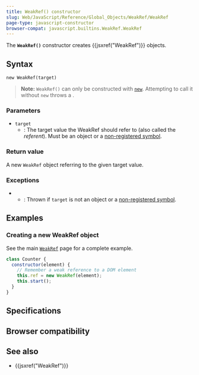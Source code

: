 ```yaml
---
title: WeakRef() constructor
slug: Web/JavaScript/Reference/Global_Objects/WeakRef/WeakRef
page-type: javascript-constructor
browser-compat: javascript.builtins.WeakRef.WeakRef
---
```




The **`WeakRef()`** constructor creates {{jsxref("WeakRef")}} objects.

## Syntax

```js-nolint
new WeakRef(target)
```

> **Note:** `WeakRef()` can only be constructed with [`new`](/Web/JavaScript/Reference/Operators/new). Attempting to call it without `new` throws a .

### Parameters

- `target`
  - : The target value the WeakRef should refer to (also called the _referent_). Must be an object or a [non-registered symbol](/Web/JavaScript/Reference/Global_Objects/Symbol#shared_symbols_in_the_global_symbol_registry).

### Return value

A new `WeakRef` object referring to the given target value.

### Exceptions

- 
  - : Thrown if `target` is not an object or a [non-registered symbol](/Web/JavaScript/Reference/Global_Objects/Symbol#shared_symbols_in_the_global_symbol_registry).

## Examples

### Creating a new WeakRef object

See the main [`WeakRef`](/Web/JavaScript/Reference/Global_Objects/WeakRef#examples)
page for a complete example.

```js
class Counter {
  constructor(element) {
    // Remember a weak reference to a DOM element
    this.ref = new WeakRef(element);
    this.start();
  }
}
```

## Specifications



## Browser compatibility



## See also

- {{jsxref("WeakRef")}}

